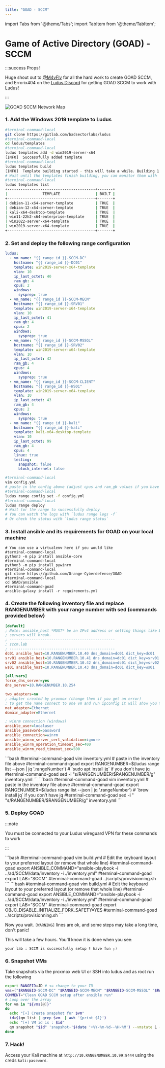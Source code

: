 ```yaml
---
title: "GOAD - SCCM"
---
```

import Tabs from '@theme/Tabs';
import TabItem from '@theme/TabItem';

# Game of Active Directory (GOAD) - SCCM

:::success Props!

Huge shout out to [@M4yFly](https://twitter.com/M4yFly) for all the hard work to create GOAD SCCM, and Errorix404 on the [Ludus Discord](https://discord.gg/HryzhdUSYT) for getting GOAD SCCM to work with Ludus!

:::

![GOAD SCCM Network Map](https://raw.githubusercontent.com/Orange-Cyberdefense/GOAD/main/docs/img/SCCMLAB_overview.png)

### 1. Add the Windows 2019 template to Ludus

```bash
#terminal-command-local
git clone https://gitlab.com/badsectorlabs/ludus
#terminal-command-local
cd ludus/templates
#terminal-command-local
ludus templates add -d win2019-server-x64
[INFO]  Successfully added template
#terminal-command-local
ludus templates build
[INFO]  Template building started - this will take a while. Building 1 template(s) at a time.
# Wait until the templates finish building, you can monitor them with `ludus templates logs -f` or `ludus templates status`
#terminal-command-local
ludus templates list
+----------------------------------------+-------+
|                TEMPLATE                | BUILT |
+----------------------------------------+-------+
| debian-11-x64-server-template          | TRUE  |
| debian-12-x64-server-template          | TRUE  |
| kali-x64-desktop-template              | TRUE  |
| win11-22h2-x64-enterprise-template     | TRUE  |
| win2022-server-x64-template            | TRUE  |
| win2019-server-x64-template            | TRUE  |
+----------------------------------------+-------+
```

### 2. Set and deploy the following range configuration

```yaml title="config.yml"
ludus:
  - vm_name: "{{ range_id }}-SCCM-DC"
    hostname: "{{ range_id }}-DC01"
    template: win2019-server-x64-template
    vlan: 10
    ip_last_octet: 40
    ram_gb: 4
    cpus: 2
    windows:
      sysprep: true
  - vm_name: "{{ range_id }}-SCCM-MECM"
    hostname: "{{ range_id }}-SRV01"
    template: win2019-server-x64-template
    vlan: 10
    ip_last_octet: 41
    ram_gb: 4
    cpus: 2
    windows:
      sysprep: true
  - vm_name: "{{ range_id }}-SCCM-MSSQL"
    hostname: "{{ range_id }}-SRV02"
    template: win2019-server-x64-template
    vlan: 10
    ip_last_octet: 42
    ram_gb: 4
    cpus: 4
    windows:
      sysprep: true
  - vm_name: "{{ range_id }}-SCCM-CLIENT"
    hostname: "{{ range_id }}-WS01"
    template: win2019-server-x64-template
    vlan: 10
    ip_last_octet: 43
    ram_gb: 4
    cpus: 2
    windows:
      sysprep: true
  - vm_name: "{{ range_id }}-kali"
    hostname: "{{ range_id }}-kali"
    template: kali-x64-desktop-template
    vlan: 10
    ip_last_octet: 99
    ram_gb: 4
    cpus: 4
    linux: true
    testing:
      snapshot: false
      block_internet: false
```

```bash
#terminal-command-local
vim config.yml
# paste in the config above (adjust cpus and ram_gb values if you have the resources to allocate more)
#terminal-command-local
ludus range config set -f config.yml
#terminal-command-local
ludus range deploy
# Wait for the range to successfully deploy
# You can watch the logs with `ludus range logs -f`
# Or check the status with `ludus range status`
```


### 3. Install ansible and its requirements for GOAD on your local machine

```shell-session
# You can use a virtualenv here if you would like
#terminal-command-local
python3 -m pip install ansible-core
#terminal-command-local
python3 -m pip install pywinrm
#terminal-command-local
git clone https://github.com/Orange-Cyberdefense/GOAD
#terminal-command-local
cd GOAD/ansible
#terminal-command-goad
ansible-galaxy install -r requirements.yml
```

### 4. Create the following inventory file and replace RANGENUMBER with your range number with sed (commands provided below)

```ini title="inventory.yml"
[default]
; Note: ansible_host *MUST* be an IPv4 address or setting things like DNS
; servers will break.
; ------------------------------------------------
; sccm.lab
; ------------------------------------------------
dc01 ansible_host=10.RANGENUMBER.10.40 dns_domain=dc01 dict_key=dc01
srv01 ansible_host=10.RANGENUMBER.10.41 dns_domain=dc01 dict_key=srv01
srv02 ansible_host=10.RANGENUMBER.10.42 dns_domain=dc01 dict_key=srv02
ws01 ansible_host=10.RANGENUMBER.10.43 dns_domain=dc01 dict_key=ws01

[all:vars]
force_dns_server=yes
dns_server=10.RANGENUMBER.10.254

two_adapters=no
; adapter created by proxmox (change them if you get an error)
; to get the name connect to one vm and run ipconfig it will show you the adapters name
nat_adapter=Ethernet
domain_adapter=Ethernet

; winrm connection (windows)
ansible_user=localuser
ansible_password=password
ansible_connection=winrm
ansible_winrm_server_cert_validation=ignore
ansible_winrm_operation_timeout_sec=400
ansible_winrm_read_timeout_sec=500
```

<Tabs groupId="operating-systems">
  <TabItem value="linux" label="Linux">
```bash
#terminal-command-goad
vim inventory.yml
# paste in the inventory file above
#terminal-command-goad
export RANGENUMBER=$(ludus range list --json | jq '.rangeNumber')
# `sudo apt install jq` if you don't have jq
#terminal-command-goad
sed -i "s/RANGENUMBER/$RANGENUMBER/g" inventory.yml
```
  </TabItem>
  <TabItem value="macos" label="macOS">
```bash
#terminal-command-goad
vim inventory.yml
# paste in the inventory file above
#terminal-command-goad
export RANGENUMBER=$(ludus range list --json | jq '.rangeNumber')
# `brew install jq` if you don't have jq
#terminal-command-goad
sed -i '' "s/RANGENUMBER/$RANGENUMBER/g" inventory.yml
```
  </TabItem>
</Tabs>


### 5. Deploy GOAD

:::note

You must be connected to your Ludus wireguard VPN for these commands to work

:::

<Tabs groupId="operating-systems">
  <TabItem value="linux" label="Linux">
```bash
#terminal-command-goad
vim build.yml
# Edit the keyboard layout to your preferred layout (or remove that whole line)
#terminal-command-goad
export ANSIBLE_COMMAND="ansible-playbook -i ../ad/SCCM/data/inventory -i ./inventory.yml"
#terminal-command-goad
export LAB="SCCM"
#terminal-command-goad
../scripts/provisionning.sh
```
  </TabItem>
  <TabItem value="macos" label="macOS">
```bash
#terminal-command-goad
vim build.yml
# Edit the keyboard layout to your preferred layout (or remove that whole line)
#terminal-command-goad
export ANSIBLE_COMMAND="ansible-playbook -i ../ad/SCCM/data/inventory -i ./inventory.yml"
#terminal-command-goad
export LAB="SCCM"
#terminal-command-goad
export OBJC_DISABLE_INITIALIZE_FORK_SAFETY=YES
#terminal-command-goad
../scripts/provisionning.sh
```
  </TabItem>
</Tabs>

Now you wait. `[WARNING]` lines are ok, and some steps may take a long time, don't panic!

This will take a few hours. You'll know it is done when you see:

```
your lab : SCCM is successfully setup ! have fun ;)
```


### 6. Snapshot VMs

Take snapshots via the proxmox web UI or SSH into ludus and as root run the following

```bash
export RANGEID=JD # <= change to your ID
vms=("$RANGEID-SCCM-DC" "$RANGEID-SCCM-MECM" "$RANGEID-SCCM-MSSQL" "$RANGEID-SCCM-CLIENT")
COMMENT="Clean GOAD SCCM setup after ansible run"
# Loop over the array
for vm in "${vms[@]}"
do
  echo "[+] Create snapshot for $vm"
  id=$(qm list | grep $vm  | awk '{print $1}')
  echo "[+] VM id is : $id"
  qm snapshot "$id" 'snapshot-'$(date '+%Y-%m-%d--%H-%M') --vmstate 1 --description "$COMMENT"
done
```

### 7. Hack!

Access your Kali machine at `http://10.RANGENUMBER.10.99:8444` using the creds `kali:password`.
